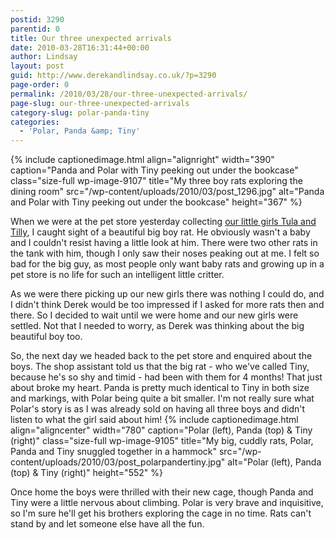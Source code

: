 ```yaml
---
postid: 3290
parentid: 0
title: Our three unexpected arrivals
date: 2010-03-28T16:31:44+00:00
author: Lindsay
layout: post
guid: http://www.derekandlindsay.co.uk/?p=3290
page-order: 0
permalink: /2010/03/28/our-three-unexpected-arrivals/
page-slug: our-three-unexpected-arrivals
category-slug: polar-panda-tiny
categories:
  - 'Polar, Panda &amp; Tiny'
---
```

{% include captionedimage.html align="alignright" width="390" caption="Panda and Polar with Tiny peeking out under the bookcase" class="size-full wp-image-9107" title="My three boy rats exploring the dining room" src="/wp-content/uploads/2010/03/post_1296.jpg" alt="Panda and Polar with Tiny peeking out under the bookcase" height="367" %} 

When we were at the pet store yesterday collecting [our little girls Tula and Tilly](/tula-tilly/ "Tula & Tilly"), I caught sight of a beautiful big boy rat. He obviously wasn't a baby and I couldn't resist having a little look at him. There were two other rats in the tank with him, though I only saw their noses peaking out at me. I felt so bad for the big guy, as most people only want baby rats and growing up in a pet store is no life for such an intelligent little critter.

As we were there picking up our new girls there was nothing I could do, and I didn't think Derek would be too impressed if I asked for more rats then and there. So I decided to wait until we were home and our new girls were settled. Not that I needed to worry, as Derek was thinking about the big beautiful boy too.

So, the next day we headed back to the pet store and enquired about the boys. The shop assistant told us that the big rat - who we've called Tiny, because he's so shy and timid - had been with them for 4 months! That just about broke my heart. Panda is pretty much identical to Tiny in both size and markings, with Polar being quite a bit smaller. I'm not really sure what Polar's story is as I was already sold on having all three boys and didn't listen to what the girl said about him! {% include captionedimage.html align="aligncenter" width="780" caption="Polar (left), Panda (top) & Tiny (right)" class="size-full wp-image-9105" title="My big, cuddly rats, Polar, Panda and Tiny snuggled together in a hammock" src="/wp-content/uploads/2010/03/post_polarpandertiny.jpg" alt="Polar (left), Panda (top) & Tiny (right)" height="552" %} 

Once home the boys were thrilled with their new cage, though Panda and Tiny were a little nervous about climbing. Polar is very brave and inquisitive, so I'm sure he'll get his brothers exploring the cage in no time. Rats can't stand by and let someone else have all the fun.